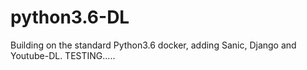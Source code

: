 # python3.6-DL
Building on the standard Python3.6 docker, adding Sanic, Django and Youtube-DL. TESTING.....
